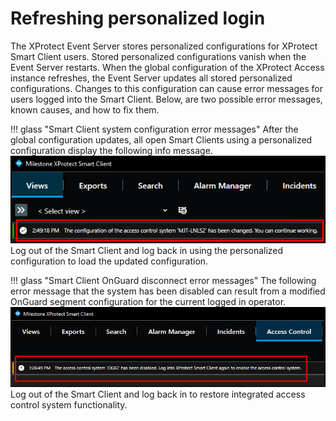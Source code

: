 # Refreshing personalized login

The XProtect Event Server stores personalized configurations for XProtect Smart Client users. Stored personalized configurations vanish when the Event Server restarts. When the global configuration of the XProtect Access instance refreshes, the Event Server updates all stored personalized configurations. Changes to this configuration can cause error messages for users logged into the Smart Client. Below, are two possible error messages, known causes, and how to fix them.

!!! glass "Smart Client system configuration error messages"
    After the global configuration updates, all open Smart Clients using a personalized configuration display the following info message.</br>
    ![ConfigUpdateError](img/CXAL.rpl1.png)
    </br>
    Log out of the Smart Client and log back in using the personalized configuration to load the updated configuration.

!!! glass "Smart Client OnGuard disconnect error messages"
    The following error message that the system has been disabled can result from a modified OnGuard segment configuration for the current logged in operator.</br>
    ![OGDisconnect](img/CXAL.segmentchange.png)
    </br>
    Log out of the Smart Client and log back in to restore integrated access control system functionality.